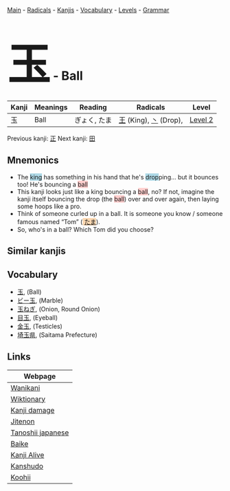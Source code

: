 <style> bigfont {font-size: 100px}</style>
[Main](../README.md) -
[Radicals](../radicals.md) -
[Kanjis](../kanjis.md) -
[Vocabulary](../vocabulary.md) -
[Levels](../levels.md) -
[Grammar](../grammar.md)
# <bigfont> 玉</bigfont> - Ball 

| Kanji | Meanings | Reading | Radicals | Level |
| --- | --- | --- | --- | --- |
| 玉 | Ball | ぎょく, たま | [王](../radicals/王.md) (King), [丶](../radicals/丶.md) (Drop),  | [Level 2](../levels/wk_level2.md) |

Previous kanji: [正](正.md) Next kanji: [田](田.md) 

## Mnemonics
 * The <span style="background-color:#ADD8E6"> king</span> has something in his hand that he's <span style="background-color:#ADD8E6"> drop</span>ping... but it bounces too! He's bouncing a <span style="background-color:#ffcccb"> ball</span>
* This kanji looks just like a king bouncing a <span style="background-color:#ffcccb"> ball</span>, no? If not, imagine the kanji itself bouncing the drop (the <span style="background-color:#ffcccb"> ball</span>) over and over again, then laying some hoops like a pro.
* Think of someone curled up in a ball. It is someone you know / someone famous named “Tom” (<span style="background-color:#fed8b1"> [たま](https://jisho.org/search/たま)</span>).
* So, who's in a ball? Which Tom did you choose?


## Similar kanjis
 


## Vocabulary
 * [玉](../vocabulary/玉.md), (Ball)
* [ビー玉](../vocabulary/玉.md), (Marble)
* [玉ねぎ](../vocabulary/玉.md), (Onion, Round Onion)
* [目玉](../vocabulary/玉.md), (Eyeball)
* [金玉](../vocabulary/玉.md), (Testicles)
* [埼玉県](../vocabulary/玉.md), (Saitama Prefecture)



## Links 

| Webpage |
| --- |
| [Wanikani          ](https://www.wanikani.com/kanji/玉) |
| [Wiktionary        ](https://en.wiktionary.org/wiki/玉) |
| [Kanji damage      ](http://www.kanjidamage.com/kanji/search?utf8=✓&q=玉) |
| [Jitenon           ](https://jitenon.com/kanji/玉) |
| [Tanoshii japanese ](https://www.tanoshiijapanese.com/dictionary/kanji.cfm?k=玉) |
| [Baike             ](https://baike.baidu.com/item/玉) |
| [Kanji Alive       ](https://app.kanjialive.com/玉) |
| [Kanshudo          ](https://www.kanshudo.com/searchmn?q=玉) |
| [Koohii            ](https://kanji.koohii.com/study/kanji/玉) |
